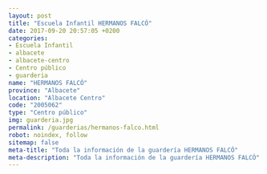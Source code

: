 ```yaml
---
layout: post
title: "Escuela Infantil HERMANOS FALCÓ"
date: 2017-09-20 20:57:05 +0200
categories:
- Escuela Infantil
- albacete
- albacete-centro
- Centro público
- guarderia
name: "HERMANOS FALCÓ"
province: "Albacete"
location: "Albacete Centro"
code: "2005062"
type: "Centro público"
img: guarderia.jpg
permalink: /guarderias/hermanos-falco.html
robot: noindex, follow
sitemap: false
meta-title: "Toda la información de la guardería HERMANOS FALCÓ"
meta-description: "Toda la información de la guardería HERMANOS FALCÓ"
---
```

